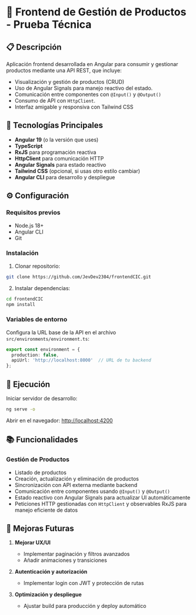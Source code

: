 
# 🚀 Frontend de Gestión de Productos - Prueba Técnica

## 📋 Descripción

Aplicación frontend desarrollada en Angular para consumir y gestionar productos mediante una API REST, que incluye:

* Visualización y gestión de productos (CRUD)
* Uso de Angular Signals para manejo reactivo del estado.
* Comunicación entre componentes con `@Input()` y `@Output()`
* Consumo de API con `HttpClient`.
* Interfaz amigable y responsiva con Tailwind CSS 

## 🔧 Tecnologías Principales

* **Angular 19** (o la versión que uses)
* **TypeScript**
* **RxJS** para programación reactiva
* **HttpClient** para comunicación HTTP
* **Angular Signals** para estado reactivo
* **Tailwind CSS** (opcional, si usas otro estilo cambiar)
* **Angular CLI** para desarrollo y despliegue

## ⚙️ Configuración

### Requisitos previos

* Node.js 18+
* Angular CLI 
* Git

### Instalación

1. Clonar repositorio:

```bash
git clone https://github.com/JevDev2304/frontendCIC.git
```

2. Instalar dependencias:

```bash
cd frontendCIC
npm install
```

### Variables de entorno

Configura la URL base de la API en el archivo `src/environments/environment.ts`:

```ts
export const environment = {
  production: false,
  apiUrl: 'http://localhost:8000'  // URL de tu backend
};
```

## 🏃 Ejecución

Iniciar servidor de desarrollo:

```bash
ng serve -o
```

Abrir en el navegador: [http://localhost:4200](http://localhost:4200)

## 📚 Funcionalidades

### Gestión de Productos

* Listado de productos
* Creación, actualización y eliminación de productos
* Sincronización con API externa mediante backend
* Comunicación entre componentes usando `@Input()` y `@Output()`
* Estado reactivo con Angular Signals para actualizar UI automáticamente
* Peticiones HTTP gestionadas con `HttpClient` y observables RxJS para manejo eficiente de datos

## 📌 Mejoras Futuras

1. **Mejorar UX/UI**

   * Implementar paginación y filtros avanzados
   * Añadir animaciones y transiciones


3. **Autenticación y autorización**

   * Implementar login con JWT y protección de rutas

4. **Optimización y despliegue**

   * Ajustar build para producción y deploy automático

